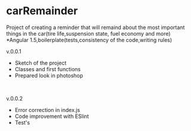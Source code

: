 # carRemainder
Project of creating a reminder that will remaind about the most important things in the car(tire life,suspension state, fuel economy and more) *Angular 1.5,boilerplate(tests,consistency of the code,writing rules)
</br>
<p>v.0.0.1</p>
<ul>
<li>Sketch of the project</li>
<li>Classes and first functions</li>
<li>Prepared look in photoshop</li>
</ul>
</br>
<p>v.0.0.2</p>
<ul>
<li>Error correction in index.js</li>
<li>Code improvement with ESlint </li>
<li>Test's</li>
</ul>
